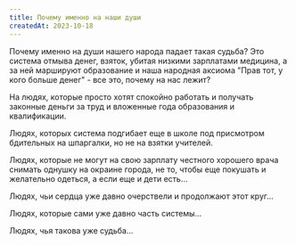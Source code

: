 ```yaml
---
title: Почему именно на наши души
createdAt: 2023-10-18
---
```


Почему именно на души нашего народа падает такая судьба? Это система отмыва денег, взяток, убитая низкими зарплатами медицина, а за ней маршируют образование и наша народная аксиома "Прав тот, у кого больше денег" - все это, почему на нас лежит? 

На людях, которые просто хотят спокойно работать и получать законные деньги за труд и вложенные года образования и квалификации. 

Людях, которых система подгибает еще в школе под присмотром бдительных на шпаргалки, но не на взятки учителей. 

Людях, которые не могут на свою зарплату честного хорошего врача снимать однушку на окраине города, не то, чтобы еще покушать и желательно одеться, а если еще и дети есть... 

Людях, чьи сердца уже давно очерствели и продолжают этот круг... 

Людях, которые сами уже давно часть системы... 

Людях, чья такова уже судьба... 
